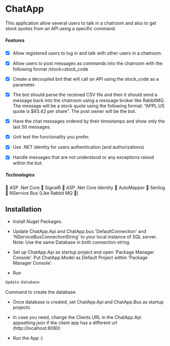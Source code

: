 

# ChatApp

This application  allow several users to talk in a chatroom and also to get stock quotes from an API using a specific command.

##### Features

- [x] Allow registered users to log in and talk with other users in a chatroom.

- [x] Allow users to post messages as commands into the chatroom with the following format /stock=stock_code


- [x] Create a decoupled bot that will call an API using the stock_code as a parameter.

- [x] The bot should parse the received CSV file and then it should send a message back into the chatroom using a message broker like RabbitMQ. The message will be a stock quote using the following format: “APPL.US quote is $93.42 per share”. The post owner will be the bot.


- [x] Have the chat messages ordered by their timestamps and show only the last 50 messages.

- [x] Unit test the functionality you prefer.


- [x] Use .NET identity for users authentication (and authorizations)

- [x] Handle messages that are not understood or any exceptions raised within the bot.

##### Technologies
:radio_button: ASP .Net Core
:radio_button: SignalR
:radio_button: ASP .Net Core Identity
:radio_button: AutoMapper
:radio_button: Serilog
:radio_button: NService Bus (Like Rabbit MQ :rabbit:)


## Installation

* Install Nuget Packages.
* Update ChatApp.Api and ChatApp.bus 'DefaultConnection' and 'NServiceBusConnectionString' to your local instance of SQL server. Note: Use the same Database in both connection string.

* Set up ChatApp.Api as startup project and open 'Package Manager Console'. Put ChatApp.Model as Default Project within 'Package Manager Console'. 
* Run 
``` bash
Update-Database 
``` 
Command to create the database.

* Once database is created,  set ChatApp.Api and ChatApp.Bus as startup projects

* In case you need, change the Clients URL in the ChatApp.Api appsetting.json if the client app has a different url (http://localhost:8080)
* Run the App :)


